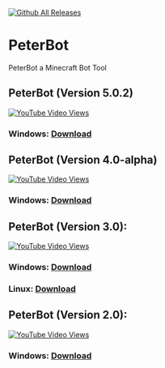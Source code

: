 [![Github All Releases](https://img.shields.io/github/downloads/peter12908/PeterBOT/total.svg)]() 
<html>
  <head>
  </head>
  <body>
    <h1>PeterBot</h1>

PeterBot a Minecraft Bot Tool

<h2>PeterBot (Version 5.0.2)</h2>
<a href="https://www.youtube.com/watch?v=95oSpmI41tk"><img alt="YouTube Video Views" src="https://img.shields.io/youtube/views/95oSpmI41tk?style=social"></a>
<h3>Windows: <a href="https://github.com/peter12908/PeterBOT/releases/download/5.0.2/PeterBot-win32-x64.zip">Download</a></h3>

<h2>PeterBot (Version 4.0-alpha)</h2>
<a href="https://www.youtube.com/watch?v=G-uGHHArtXs"><img alt="YouTube Video Views" src="https://img.shields.io/youtube/views/G-uGHHArtXs?style=social"></a>
<h3>Windows: <a href="https://github.com/peter12908/PeterBOT/releases/download/v4.0-alpha/PeterBot-win32-x64.zip">Download</a></h3>

<h2>PeterBot (Version 3.0):</h2>
<a href="https://www.youtube.com/watch?v=hT-4OB2Cs6A"><img alt="YouTube Video Views" src="https://img.shields.io/youtube/views/hT-4OB2Cs6A?style=social"></a>
<h3>Windows: <a href="https://workupload.com/file/w8NzX5Y4">Download</a></h3>
<h3>Linux: <a href="https://workupload.com/file/rLCJTZqb">Download</a></h3>

<h2>PeterBot (Version 2.0):</h2>
<a href="https://www.youtube.com/watch?v=-IL9E8wsyHE"><img alt="YouTube Video Views" src="https://img.shields.io/youtube/views/-IL9E8wsyHE?style=social"></a>
<h3>Windows: <a href="https://workupload.com/file/zYTxdNcG">Download</a></h3>
</body>
</html>
